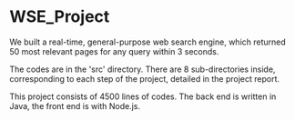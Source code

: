 # WSE_Project

We built a real-time, general-purpose web search engine, which returned 50 most relevant pages for any query within 3 seconds. 

The codes are in the 'src' directory. There are 8 sub-directories inside, corresponding to each step of the project, detailed in the project report.

This project consists of 4500 lines of codes. The back end is written in Java, the front end is with Node.js.
